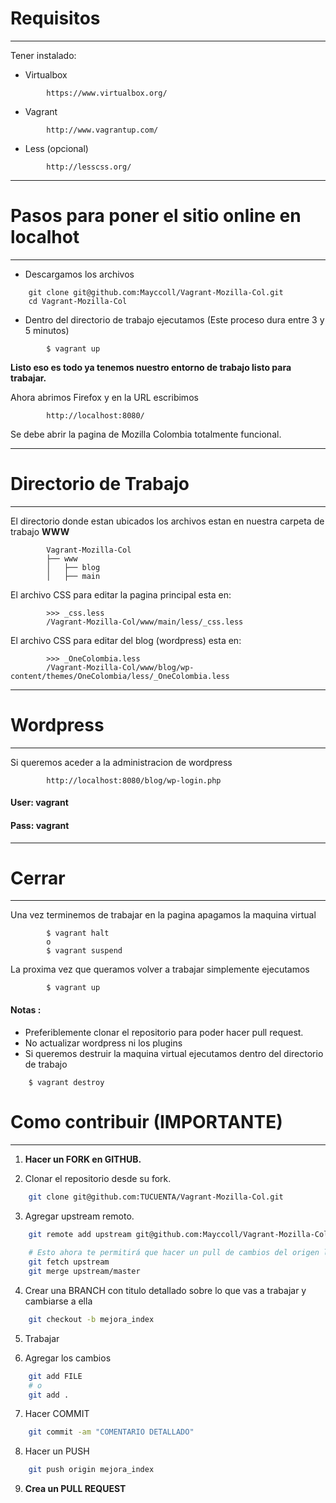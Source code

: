 # Requisitos
----------
Tener instalado:

- Virtualbox

```
        https://www.virtualbox.org/
```

- Vagrant

```
        http://www.vagrantup.com/
```

- Less (opcional)

```
        http://lesscss.org/
```

---------

# Pasos para poner el sitio online en localhot
----------

- Descargamos los archivos
```
	git clone git@github.com:Mayccoll/Vagrant-Mozilla-Col.git
	cd Vagrant-Mozilla-Col
```

- Dentro del directorio de trabajo ejecutamos
 (Este proceso dura entre 3 y 5 minutos)

```
        $ vagrant up
```

 **Listo eso es todo ya tenemos nuestro entorno de trabajo listo para trabajar.**


Ahora abrimos Firefox y en la URL escribimos 

```
        http://localhost:8080/
```

Se debe abrir la pagina de Mozilla Colombia totalmente funcional.

--------
# Directorio de Trabajo
----------

El directorio donde estan ubicados los archivos estan en nuestra carpeta de trabajo **WWW**

```
        Vagrant-Mozilla-Col
        ├── www
        │   ├── blog
        │   ├── main

```

El archivo CSS  para editar la pagina principal esta en:

```
        >>> _css.less
        /Vagrant-Mozilla-Col/www/main/less/_css.less
```

El archivo CSS para editar del blog (wordpress) esta en:

```
        >>> _OneColombia.less
        /Vagrant-Mozilla-Col/www/blog/wp-content/themes/OneColombia/less/_OneColombia.less
```
__________
# Wordpress
----------

Si queremos aceder a la administracion de wordpress

```
        http://localhost:8080/blog/wp-login.php
```

#### User: **vagrant**

#### Pass: **vagrant**

___________
# Cerrar
----------

Una vez terminemos de trabajar en la pagina apagamos la maquina virtual

```
        $ vagrant halt
        o
        $ vagrant suspend
```

La proxima vez que queramos volver a trabajar simplemente ejecutamos

```
        $ vagrant up
```

#### Notas : 
- Preferiblemente clonar el repositorio para poder hacer pull request.
- No actualizar wordpress ni los plugins
- Si queremos destruir la maquina virtual ejecutamos dentro del directorio de trabajo

```
    $ vagrant destroy
```

# Como contribuir (IMPORTANTE)
----------
1. **Hacer un FORK en GITHUB.**

2. Clonar el repositorio desde su fork.
```bash
	git clone git@github.com:TUCUENTA/Vagrant-Mozilla-Col.git
```

3. Agregar upstream remoto.
```bash
	git remote add upstream git@github.com:Mayccoll/Vagrant-Mozilla-Col.git
    
    # Esto ahora te permitirá que hacer un pull de cambios del origen localmente y combinarlos, así:
    git fetch upstream
	git merge upstream/master
```

4. Crear una BRANCH con titulo detallado sobre lo que vas a trabajar y cambiarse a ella
```bash
	git checkout -b mejora_index
```

5. Trabajar

6. Agregar los cambios
```bash
    git add FILE
    # o
    git add .
```

7. Hacer COMMIT
```bash
    git commit -am "COMENTARIO DETALLADO"
```

8. Hacer un PUSH
```bash
	git push origin mejora_index
```

9. **Crea un PULL REQUEST**
